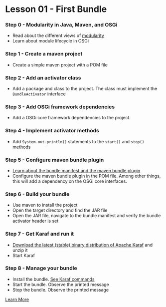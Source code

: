 # Lesson 01 - First Bundle

### Step 0 - Modularity in Java, Maven, and OSGi
- Read about the different views of [modularity](bundles-overview.md)
- Learn about module lifecycle in OSGi

### Step 1 - Create a maven project
- Create a simple maven project with a POM file

### Step 2 - Add an activator class
- Add a package and class to the project. The class must implement the  `BundleActivator` interface

### Step 3 - Add OSGi framework dependencies
- Add a OSGi core framework dependencies to the project.

### Step 4 - Implement activator methods
- Add `System.out.println()` statements to the `start()` and `stop()` methods

### Step 5 - Configure maven bundle plugin
- [Learn about the bundle manifest and the maven bundle plugin](building-bundles.md) 
- Configure the maven bundle plugin in the POM file. Among other things, this will add a dependency on the OSGi core interfaces.

### Step 6 - Build your bundle
- Use maven to install the project
- Open the target directory and find the JAR file
- Open the JAR file, navigate to the bundle manifest and verify the bundle activator header is set

### Step 7 - Get Karaf and run it
- [Download the latest (stable) binary distribution of Apache Karaf](http://karaf.apache.org/download.html) and unzip it
- Start Karaf

### Step 8 - Manage your bundle

- Install the bundle. [See Karaf commands](karaf-commands.md)
- Start the bundle. Observe the printed message
- Stop the bundle. Observe the printed message

[Learn More](https://www.osgi.org/developer/architecture)
